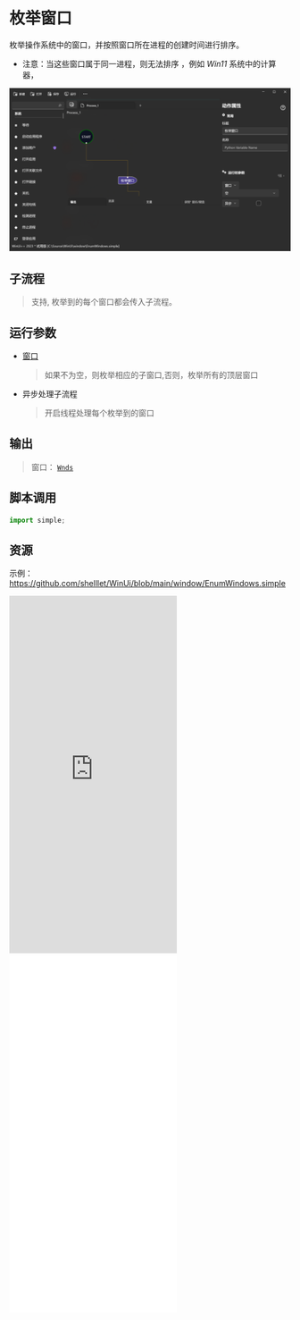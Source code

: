 # 枚举窗口 
枚举操作系统中的窗口，并按照窗口所在进程的创建时间进行排序。


* 注意：当这些窗口属于同一进程，则无法排序 ，例如 *Win11* 系统中的计算器，

![EnumWindows](./images/10.png ':size=90%')

## 子流程
> 支持, 枚举到的每个窗口都会传入子流程。


## 运行参数

* [窗口](./types/Wnd.md)
  > 如果不为空，则枚举相应的子窗口,否则，枚举所有的顶层窗口

* 异步处理子流程
  > 开启线程处理每个枚举到的窗口
## 输出

> 窗口： [`Wnds`](./types/Wnd.md)    


## 脚本调用

```python
import simple;

```

## 资源

示例：https://github.com/shelllet/WinUi/blob/main/window/EnumWindows.simple

<iframe type="text/html" height="640px" src="https://www.youtube.com/embed/bnrfNystwcs" frameborder="0"></iframe>

<iframe src="//player.bilibili.com/player.html?bvid=BV1T8411v78a&page=1&autoplay=0" height='640px' scrolling="no" frameborder="no" framespacing="0" allowfullscreen="true"></iframe>

